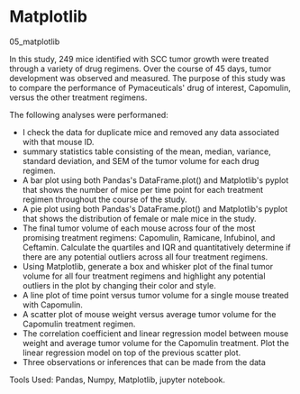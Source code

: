 # Matplotlib
05_matplotlib

In this study, 249 mice identified with SCC tumor growth were treated through a variety of drug regimens. Over the course of 45 days, tumor development was observed and measured. The purpose of this study was to compare the performance of Pymaceuticals' drug of interest, Capomulin, versus the other treatment regimens.

The following analyses were performaned:

- I check the data for duplicate mice and removed any data associated with that mouse ID.
- summary statistics table consisting of the mean, median, variance, standard deviation, and SEM of the tumor volume for each drug regimen.
- A bar plot using both Pandas's DataFrame.plot() and Matplotlib's pyplot that shows  the number of mice per time point for each treatment regimen throughout the course of the study.
- A pie plot using both Pandas's DataFrame.plot() and Matplotlib's pyplot that shows the distribution of female or male mice in the study.
- The final tumor volume of each mouse across four of the most promising treatment regimens: Capomulin, Ramicane, Infubinol, and Ceftamin. Calculate the quartiles and IQR and quantitatively determine if there are any potential outliers across all four treatment regimens.
- Using Matplotlib, generate a box and whisker plot of the final tumor volume for all four treatment regimens and highlight any potential outliers in the plot by changing their color and style.
- A line plot of time point versus tumor volume for a single mouse treated with Capomulin.
- A scatter plot of mouse weight versus average tumor volume for the Capomulin treatment regimen.
- The correlation coefficient and linear regression model between mouse weight and average tumor volume for the Capomulin treatment. Plot the linear regression model on top of the previous scatter plot.
- Three observations or inferences that can be made from the data

Tools Used: Pandas, Numpy, Matplotlib, jupyter notebook.
